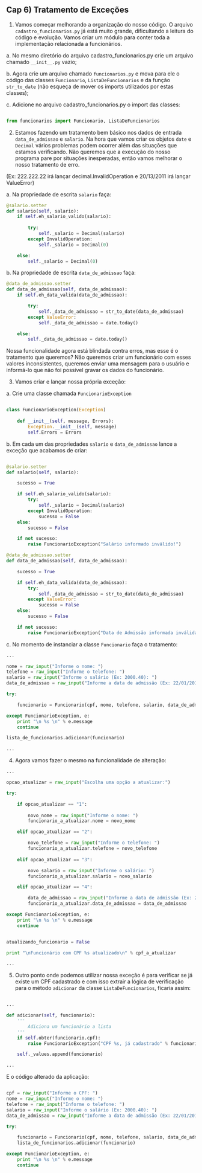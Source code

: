 ## Cap 6) Tratamento de Exceções

1) Vamos começar melhorando a organização do nosso código. O arquivo `cadastro_funcionarios.py` já está muito grande, dificultando a leitura do código e evolução. Vamos criar um módulo para conter toda a implementação relacionada a funcionários.

a. No mesmo diretório do arquivo cadastro_funcionarios.py crie um arquivo chamado `__init__.py` vazio;

b. Agora crie um arquivo chamado `funcionarios.py` e mova para ele o código das classes `Funcionario`, `ListaDeFuncionarios` e da função `str_to_date` (não esqueça de mover os imports utilizados por estas classes);

c. Adicione no arquivo cadastro_funcionarios.py o import das classes:

```python

from funcionarios import Funcionario, ListaDeFuncionarios

```

2) Estamos fazendo um tratamento bem básico nos dados de entrada `data_de_admissao` e `salario`. Na hora que vamos criar os objetos `date` e `Decimal` vários problemas podem ocorrer além das situações que estamos verificando. Não queremos que a execução do nosso programa pare por situações inesperadas, então vamos melhorar o nosso tratamento de erro.

(Ex: 222.222.22 irá lançar decimal.InvalidOperation e 20/13/2011 irá lançar ValueError)

a. Na propriedade de escrita `salario` faça:

```python
@salario.setter
def salario(self, salario):
    if self.eh_salario_valido(salario):
        
        try:
            self._salario = Decimal(salario)
        except InvalidOperation:
            self._salario = Decimal(0)

    else:
        self._salario = Decimal(0)
```

b. Na propriedade de escrita `data_de_admissao` faça:

```python
@data_de_admissao.setter
def data_de_admissao(self, data_de_admissao):
    if self.eh_data_valida(data_de_admissao):

        try:
            self._data_de_admissao = str_to_date(data_de_admissao)
        except ValueError:
            self._data_de_admissao = date.today()

    else:
        self._data_de_admissao = date.today()
```

Nossa funcionalidade agora está blindada contra erros, mas esse é o tratamento que queremos? Não queremos criar um funcionário com esses valores inconsistentes, queremos enviar uma mensagem para o usuário e informá-lo que não foi possível gravar os dados do funcionário.

3) Vamos criar e lançar nossa própria exceção:

a. Crie uma classe chamada `FuncionarioException`

```python

class FuncionarioException(Exception)
    
    def __init__(self, message, Errors):
        Exception.__init__(self, message)
        self.Errors = Errors

```

b. Em cada um das propriedades `salario` e `data_de_admissao` lance a exceção que acabamos de criar:

```python

@salario.setter
def salario(self, salario):

    sucesso = True

    if self.eh_salario_valido(salario):
        try:
            self._salario = Decimal(salario)
        except InvalidOperation:
            sucesso = False
    else:
        sucesso = False

    if not sucesso:
        raise FuncionarioException("Salário informado inválido!")

@data_de_admissao.setter
def data_de_admissao(self, data_de_admissao):

    sucesso = True

    if self.eh_data_valida(data_de_admissao):
        try:
            self._data_de_admissao = str_to_date(data_de_admissao)
        except ValueError:
            sucesso = False
    else:
        sucesso = False

    if not sucesso:
        raise FuncionarioException("Data de Admissão informada inválida!")

```

c. No momento de instanciar a classe `Funcionario` faça o tratamento:

```python
...

nome = raw_input("Informe o nome: ")
telefone = raw_input("Informe o telefone: ")
salario = raw_input("Informe o salário (Ex: 2000.40): ")
data_de_admissao = raw_input("Informe a data de admissão (Ex: 22/01/2014): ")

try:

    funcionario = Funcionario(cpf, nome, telefone, salario, data_de_admissao)

except FuncionarioException, e:
    print "\n %s \n" % e.message
    continue

lista_de_funcionarios.adicionar(funcionario)

...
```

4) Agora vamos fazer o mesmo na funcionalidade de alteração:

```python
...

opcao_atualizar = raw_input("Escolha uma opção a atualizar:")

try:

    if opcao_atualizar == "1":
        
        novo_nome = raw_input("Informe o nome: ")
        funcionario_a_atualizar.nome = novo_nome

    elif opcao_atualizar == "2":

        novo_telefone = raw_input("Informe o telefone: ")
        funcionario_a_atualizar.telefone = novo_telefone
    
    elif opcao_atualizar == "3":

        novo_salario = raw_input("Informe o salário: ")
        funcionario_a_atualizar.salario = novo_salario

    elif opcao_atualizar == "4":

        data_de_admissao = raw_input("Informe a data de admissão (Ex: 22/01/2014): ")
        funcionario_a_atualizar.data_de_admissao = data_de_admissao

except FuncionarioException, e:
    print "\n %s \n" % e.message
    continue


atualizando_funcionario = False

print "\nFuncionário com CPF %s atualizado\n" % cpf_a_atualizar

...

```

5) Outro ponto onde podemos utilizar nossa exceção é para verificar se já existe um CPF cadastrado e com isso extrair a lógica de verificação para o método `adicionar` da classe `ListaDeFuncionarios`, ficaria assim:

```python

...

def adicionar(self, funcionario):
    '''
        Adiciona um funcionário a lista
    '''
    if self.obter(funcionario.cpf):
        raise FuncionarioException("CPF %s, já cadastrado" % funcionario.cpf)

    self._values.append(funcionario)

...

```

E o código alterado da aplicação:

```python

cpf = raw_input("Informe o CPF: ")
nome = raw_input("Informe o nome: ")
telefone = raw_input("Informe o telefone: ")
salario = raw_input("Informe o salário (Ex: 2000.40): ")
data_de_admissao = raw_input("Informe a data de admissão (Ex: 22/01/2014): ")

try:

    funcionario = Funcionario(cpf, nome, telefone, salario, data_de_admissao)
    lista_de_funcionarios.adicionar(funcionario)

except FuncionarioException, e:
    print "\n %s \n" % e.message
    continue

```